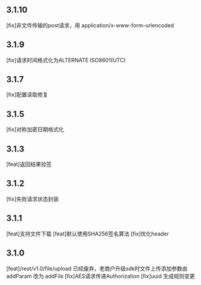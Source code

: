 ## 3.1.10

[fix]非文件传输的post请求，用 application/x-www-form-urlencoded

## 3.1.9

[fix]请求时间格式化为ALTERNATE ISO8601(UTC)

## 3.1.7

[fix]配置读取修复

## 3.1.5

[fix]对称加密日期格式化

## 3.1.3

[feat]返回结果验签

## 3.1.2

[fix]失败请求状态封装

## 3.1.1

[feat]支持文件下载
[feat]默认使用SHA256签名算法
[fix]优化header

## 3.1.0

[feat]/rest/v1.0/file/upload 已经废弃，老商户升级sdk时文件上传添加参数由 addParam 改为 addFile
[fix]AES请求传递Authorization
[fix]uuid 生成规则变更